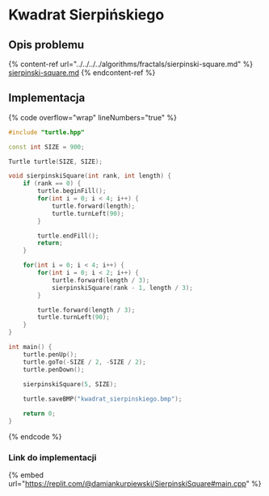 # Kwadrat Sierpińskiego

## Opis problemu

{% content-ref url="../../../../algorithms/fractals/sierpinski-square.md" %}
[sierpinski-square.md](../../../../algorithms/fractals/sierpinski-square.md)
{% endcontent-ref %}

## Implementacja

{% code overflow="wrap" lineNumbers="true" %}
```cpp
#include "turtle.hpp"

const int SIZE = 900;

Turtle turtle(SIZE, SIZE);

void sierpinskiSquare(int rank, int length) {
    if (rank == 0) {
        turtle.beginFill();
        for(int i = 0; i < 4; i++) {
            turtle.forward(length);
            turtle.turnLeft(90);
        }

        turtle.endFill();
        return;
    }

    for(int i = 0; i < 4; i++) {
        for(int i = 0; i < 2; i++) {
            turtle.forward(length / 3);
            sierpinskiSquare(rank - 1, length / 3);
        }

        turtle.forward(length / 3);
        turtle.turnLeft(90);
    }
}

int main() {
    turtle.penUp();
    turtle.goTo(-SIZE / 2, -SIZE / 2);
    turtle.penDown();

    sierpinskiSquare(5, SIZE);
    
    turtle.saveBMP("kwadrat_sierpinskiego.bmp");

    return 0;
} 
```
{% endcode %}

### Link do implementacji

{% embed url="https://replit.com/@damiankurpiewski/SierpinskiSquare#main.cpp" %}
